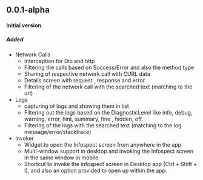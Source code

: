## 0.0.1-alpha

#### Initial version.
##### Added
- Network Calls
    - Interception for Dio and http
    - Filtering the calls based on Success/Error and also the method type
    - Sharing of respective network call with CURL data
    - Details screen with request , response and error
    - Filtering of the network call with the searched text (matching to the url)
- Logs
    - capturing of logs and showing them in list
    - Filtering out the logs based on the DiagnosticLevel like info, debug, warning, error, hint, summary, fine , hidden, off.
    - Filtering of the logs with the searched text (matching to the log message/error/stacktrace)
- Invoker
    - Widget to open the Infospect screen from anywhere in the app
    - Multi-window support in desktop and invoking the Infospect screen in the same window in mobile
    - Shortcut to invoke the infospect screen in Desktop app (Ctrl + Shift + I), and also an option provided to open up within the app.